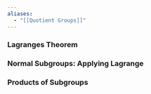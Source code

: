 ```yaml
---
aliases:
  - "[[Quotient Groups]]"
---
```

### Lagranges Theorem



### Normal Subgroups: Applying Lagrange



### Products of Subgroups



